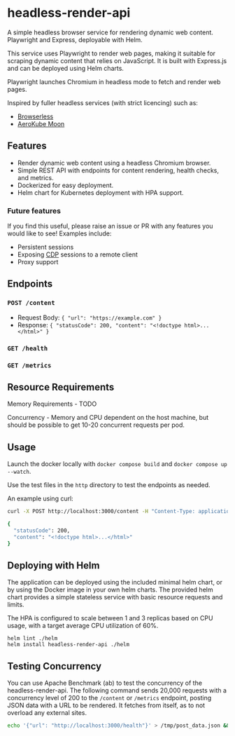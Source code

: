 # headless-render-api
A simple headless browser service for rendering dynamic web content. Playwright and Express, deployable with Helm.

This service uses Playwright to render web pages, making it suitable for scraping dynamic content that relies on JavaScript. 
It is built with Express.js and can be deployed using Helm charts.

Playwright launches Chromium in headless mode to fetch and render web pages.

Inspired by fuller headless services (with strict licencing) such as:
- [Browserless](https://www.browserless.io/)
- [AeroKube Moon](https://aerokube.com/moon/)

## Features
- Render dynamic web content using a headless Chromium browser.
- Simple REST API with endpoints for content rendering, health checks, and metrics.
- Dockerized for easy deployment.
- Helm chart for Kubernetes deployment with HPA support.

### Future features
If you find this useful, please raise an issue or PR with any features you would like to see!
Examples include:
- Persistent sessions 
- Exposing [CDP](https://chromedevtools.github.io/devtools-protocol/) sessions to a remote client
- Proxy support

## Endpoints
### `POST /content`
- Request Body: `{ "url": "https://example.com" }`
- Response: `{ "statusCode": 200, "content": "<!doctype html>...</html>" }`

### `GET /health`

### `GET /metrics`


## Resource Requirements
Memory Requirements - TODO

Concurrency - Memory and CPU dependent on the host machine, but should be possible to get 10-20 concurrent requests per pod.

## Usage
Launch the docker locally with `docker compose build` and `docker compose up --watch`.

Use the test files in the `http` directory to test the endpoints as needed.

An example using curl:
```bash
curl -X POST http://localhost:3000/content -H "Content-Type: application/json" -d '{"url": "https://example.com"}'

{
  "statusCode": 200,
  "content": "<!doctype html>...</html>"
}
```

## Deploying with Helm
The application can be deployed using the included minimal helm chart, or by using the Docker image in your own helm charts.
The provided helm chart provides a simple stateless service with basic resource requests and limits.

The HPA is configured to scale between 1 and 3 replicas based on CPU usage, with a target average CPU utilization of 60%.

```
helm lint ./helm
helm install headless-render-api ./helm
```

## Testing Concurrency
You can use Apache Benchmark (ab) to test the concurrency of the headless-render-api. 
The following command sends 20,000 requests with a concurrency level of 200 to the `/content` or `/metrics` endpoint, posting JSON data with a URL to be rendered.
It fetches from itself, as to not overload any external sites.
```bash
echo '{"url": "http://localhost:3000/health"}' > /tmp/post_data.json && ab -n 200 -c 10 -p /tmp/post_data.json -T application/json http://localhost:3000/content
```